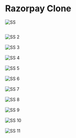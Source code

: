 # Razorpay Clone
 
![SS](https://user-images.githubusercontent.com/81412984/218263333-f1f6545a-2c65-45b9-8382-f3d5d13ae04e.png)
<br/>
<br/>

![SS 2](https://user-images.githubusercontent.com/81412984/218263358-3edeefc1-134a-438e-bb99-4c0042298ba1.png)
<br/>
<br/>
![SS 3](https://user-images.githubusercontent.com/81412984/218263375-a809882d-0ad0-4d57-b09b-ea9d9a4d5679.png)
<br/>
<br/>
![SS 4](https://user-images.githubusercontent.com/81412984/218263390-626e2cba-0bc6-41d4-93ae-c79f1a53b448.png)
<br/>
<br/>
![SS 5](https://user-images.githubusercontent.com/81412984/218263397-e29482f4-75cc-4ec6-b63a-b98dad6eaa72.png)
<br/>
<br/>
![SS 6](https://user-images.githubusercontent.com/81412984/218263403-ef635f6b-27a5-4dd3-8781-ef896bb43d07.png)
<br/>
<br/>
![SS 7](https://user-images.githubusercontent.com/81412984/218263409-a160e4a0-1edb-4c5f-bb2c-7fba9f00629f.png)
<br/>
<br/>
![SS 8](https://user-images.githubusercontent.com/81412984/218263419-09be0f52-eb72-4183-a9ee-5771f6cda84f.png)
<br/>
<br/>
![SS 9](https://user-images.githubusercontent.com/81412984/218263430-1f21e3e2-2956-4bfa-a5fa-f3870c886db0.png)
<br/>
<br/>
![SS 10](https://user-images.githubusercontent.com/81412984/218263442-103c8c94-9896-4177-8d39-a53ea6f47aeb.png)
<br/>
<br/>![SS 11](https://user-images.githubusercontent.com/81412984/218263454-9b081b0d-4df5-48df-aa91-6e80f8889f2c.png)

